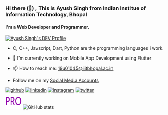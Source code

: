 ### Hi there (👋) , This is Ayush Singh from Indian Institue of Information Technology, Bhopal
####  I'm a Web Developer and Programmer. <a href="https://dev.to/theayushsingh">
  <img src="https://d2fltix0v2e0sb.cloudfront.net/dev-badge.svg" alt="Ayush Singh's DEV Profile" height="30" width="30">
</a>

-  C, C++, Javscript, Dart, Python are the programming languages i work.

- 🔭 I’m currently working on Mobile App Development using Flutter
- 📫 How to reach me: 19u01045@iiitbhopal.ac.in
- Follow me on my [Social Media Accounts](https://linktr.ee/ayushsingh)

<!--
**the-ayush-singh/the-ayush-singh** is a ✨ _special_ ✨ repository because its `README.md` (this file) appears on your GitHub profile.

Here are some ideas to get you started:

- 🔭 I’m currently working on ...
- 🌱 I’m currently learning ...
- 👯 I’m looking to collaborate on ...
- 🤔 I’m looking for help with ...
- 💬 Ask me about ...
- 📫 How to reach me: ...
- 😄 Pronouns: ...
- ⚡ Fun fact: ...
-->

[<img src='https://cdn.jsdelivr.net/npm/simple-icons@3.0.1/icons/github.svg' alt='github' height='40'>](https://github.com/the-ayush-singh)  [<img src='https://cdn.jsdelivr.net/npm/simple-icons@3.0.1/icons/linkedin.svg' alt='linkedin' height='40'>](https://www.linkedin.com/in/ayushsinghindia/)  [<img src='https://cdn.jsdelivr.net/npm/simple-icons@3.0.1/icons/instagram.svg' alt='instagram' height='40'>](https://www.instagram.com/the.ayush.singh/)  [<img src='https://cdn.jsdelivr.net/npm/simple-icons@3.0.1/icons/twitter.svg' alt='twitter' height='40'>](https://twitter.com/realAyushSingh_)  
<a href='https://github.com/pricing'><img src='https://raw.githubusercontent.com/acervenky/animated-github-badges/master/assets/pro.gif' width='50' height='50'></a>
![GitHub stats](https://github-readme-stats.vercel.app/api?username=the-ayush-singh&show_icons=true) 
